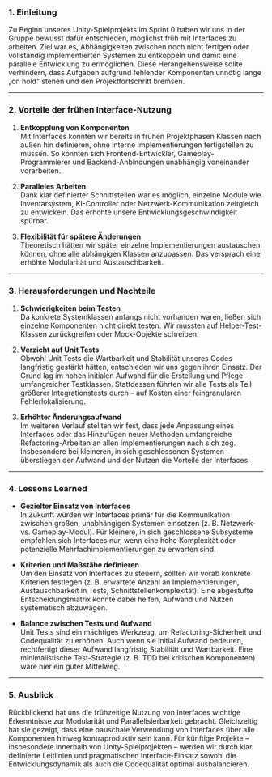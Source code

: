 ### 1. Einleitung

Zu Beginn unseres Unity-Spielprojekts im Sprint 0 haben wir uns in der Gruppe bewusst dafür entschieden, möglichst früh mit Interfaces zu arbeiten. Ziel war es, Abhängigkeiten zwischen noch nicht fertigen oder vollständig implementierten Systemen zu entkoppeln und damit eine parallele Entwicklung zu ermöglichen. Diese Herangehensweise sollte verhindern, dass Aufgaben aufgrund fehlender Komponenten unnötig lange „on hold“ stehen und den Projektfortschritt bremsen.

---

### 2. Vorteile der frühen Interface-Nutzung

1. **Entkopplung von Komponenten**  
    Mit Interfaces konnten wir bereits in frühen Projektphasen Klassen nach außen hin definieren, ohne interne Implementierungen fertigstellen zu müssen. So konnten sich Frontend-Entwickler, Gameplay-Programmierer und Backend-Anbindungen unabhängig voneinander vorarbeiten.
    
2. **Paralleles Arbeiten**  
    Dank klar definierter Schnittstellen war es möglich, einzelne Module wie Inventarsystem, KI-Controller oder Netzwerk-Kommunikation zeitgleich zu entwickeln. Das erhöhte unsere Entwicklungsgeschwindigkeit spürbar.
    
3. **Flexibilität für spätere Änderungen**  
    Theoretisch hätten wir später einzelne Implementierungen austauschen können, ohne alle abhängigen Klassen anzupassen. Das versprach eine erhöhte Modularität und Austauschbarkeit.
    

---

### 3. Herausforderungen und Nachteile

1. **Schwierigkeiten beim Testen**  
    Da konkrete Systemklassen anfangs nicht vorhanden waren, ließen sich einzelne Komponenten nicht direkt testen. Wir mussten auf Helper-Test-Klassen zurückgreifen oder Mock-Objekte schreiben.
    
2. **Verzicht auf Unit Tests**  
    Obwohl Unit Tests die Wartbarkeit und Stabilität unseres Codes langfristig gestärkt hätten, entschieden wir uns gegen ihren Einsatz. Der Grund lag im hohen initialen Aufwand für die Erstellung und Pflege umfangreicher Testklassen. Stattdessen führten wir alle Tests als Teil größerer Integrationstests durch – auf Kosten einer feingranularen Fehlerlokalisierung.
    
3. **Erhöhter Änderungsaufwand**  
    Im weiteren Verlauf stellten wir fest, dass jede Anpassung eines Interfaces oder das Hinzufügen neuer Methoden umfangreiche Refactoring-Arbeiten an allen Implementierungen nach sich zog. Insbesondere bei kleineren, in sich geschlossenen Systemen überstiegen der Aufwand und der Nutzen die Vorteile der Interfaces.
    

---

### 4. Lessons Learned

- **Gezielter Einsatz von Interfaces**  
    In Zukunft würden wir Interfaces primär für die Kommunikation zwischen großen, unabhängigen Systemen einsetzen (z. B. Netzwerk- vs. Gameplay-Modul). Für kleinere, in sich geschlossene Subsysteme empfehlen sich Interfaces nur, wenn eine hohe Komplexität oder potenzielle Mehrfachimplementierungen zu erwarten sind.
    
- **Kriterien und Maßstäbe definieren**  
    Um den Einsatz von Interfaces zu steuern, sollten wir vorab konkrete Kriterien festlegen (z. B. erwartete Anzahl an Implementierungen, Austauschbarkeit in Tests, Schnittstellenkomplexität). Eine abgestufte Entscheidungs­matrix könnte dabei helfen, Aufwand und Nutzen systematisch abzuwägen.
    
- **Balance zwischen Tests und Aufwand**  
    Unit Tests sind ein mächtiges Werkzeug, um Refactoring-Sicherheit und Codequalität zu erhöhen. Auch wenn sie initial Aufwand bedeuten, rechtfertigt dieser Aufwand langfristig Stabilität und Wartbarkeit. Eine minimalistische Test-Strategie (z. B. TDD bei kritischen Komponenten) wäre hier ein guter Mittelweg.
    

---

### 5. Ausblick

Rückblickend hat uns die frühzeitige Nutzung von Interfaces wichtige Erkenntnisse zur Modularität und Parallelisierbarkeit gebracht. Gleichzeitig hat sie gezeigt, dass eine pauschale Verwendung von Interfaces über alle Komponenten hinweg kontraproduktiv sein kann. Für künftige Projekte – insbesondere innerhalb von Unity-Spielprojekten – werden wir durch klar definierte Leitlinien und pragmatischen Interface-Einsatz sowohl die Entwicklungsdynamik als auch die Codequalität optimal ausbalancieren.